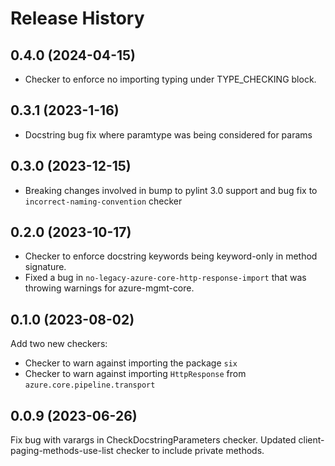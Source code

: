 # Release History

## 0.4.0 (2024-04-15)

- Checker to enforce no importing typing under TYPE_CHECKING block.

## 0.3.1 (2023-1-16)

- Docstring bug fix where paramtype was being considered for params

## 0.3.0 (2023-12-15)

- Breaking changes involved in bump to pylint 3.0 support and bug fix to `incorrect-naming-convention` checker

## 0.2.0 (2023-10-17)

- Checker to enforce docstring keywords being keyword-only in method signature.
- Fixed a bug in `no-legacy-azure-core-http-response-import` that was throwing warnings for azure-mgmt-core.

## 0.1.0 (2023-08-02)

Add two new checkers:
- Checker to warn against importing the package `six`
- Checker to warn against importing `HttpResponse` from `azure.core.pipeline.transport` 

## 0.0.9 (2023-06-26)
Fix bug with varargs in CheckDocstringParameters checker.
Updated client-paging-methods-use-list checker to include private methods.